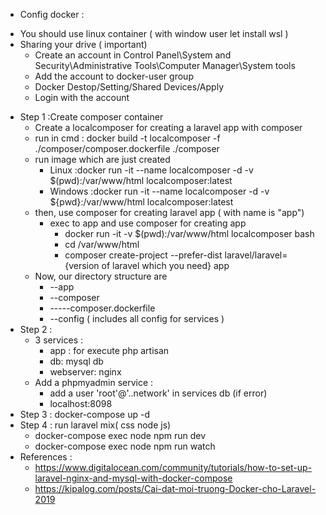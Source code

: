 + Config docker :
 - You should use linux container ( with window user let install wsl )
 - Sharing your drive ( important)
    - Create an account in Control Panel\System and Security\Administrative Tools\Computer Manager\System tools 
    - Add the account to docker-user group
    - Docker Destop/Setting/Shared Devices/Apply 
    - Login with the account 
+ Step 1 :Create composer container
  - Create a localcomposer for creating a laravel app with composer
  - run in cmd :
    docker build -t localcomposer -f ./composer/composer.dockerfile ./composer
  - run image which are just created
    - Linux :docker run -it --name localcomposer -d -v $(pwd):/var/www/html localcomposer:latest
    - Windows :docker run -it --name localcomposer -d -v ${pwd}:/var/www/html localcomposer:latest
  - then, use composer for creating laravel app ( with name is "app")
    - exec to app and use composer for creating app 
      - docker run -it -v $(pwd):/var/www/html localcomposer bash
      - cd /var/www/html
      - composer create-project --prefer-dist laravel/laravel={version of laravel which you need} app
  - Now, our directory structure are
    + --app
    + --composer
    + -----composer.dockerfile
    + --config ( includes all config for services )
+ Step 2 : 
  - 3 services :
    - app : for execute php artisan 
    - db: mysql db
    - webserver: nginx  
  - Add a phpmyadmin service :
    - add a user 'root'@'..network' in services db (if error)
    - localhost:8098
+ Step 3 : docker-compose up -d
+ Step 4 : run laravel mix( css node js)
    - docker-compose exec node npm run dev
    - docker-compose exec node npm run watch
+ References : 
  + https://www.digitalocean.com/community/tutorials/how-to-set-up-laravel-nginx-and-mysql-with-docker-compose
  + https://kipalog.com/posts/Cai-dat-moi-truong-Docker-cho-Laravel-2019
